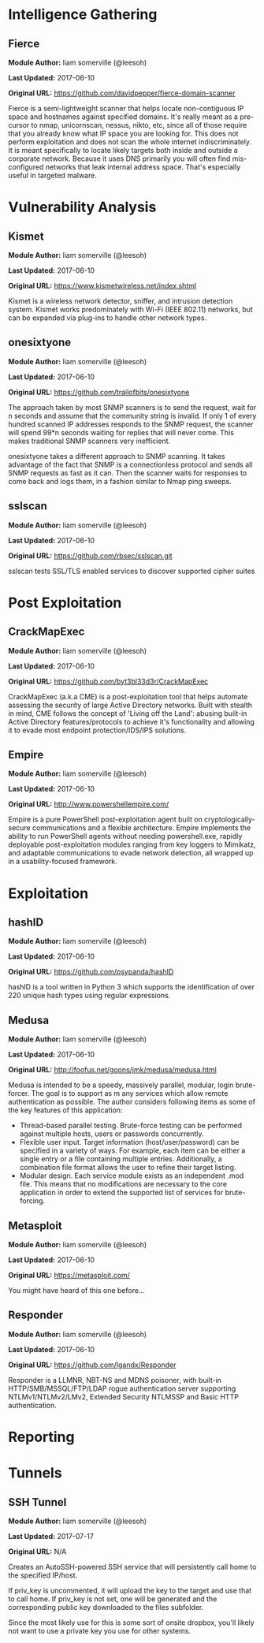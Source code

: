 # Intelligence Gathering
## Fierce
**Module Author:** liam somerville (@leesoh)

**Last Updated:** 2017-06-10

**Original URL:** https://github.com/davidpepper/fierce-domain-scanner

Fierce is a semi-lightweight scanner that helps locate non-contiguous IP space and hostnames against specified domains. It's really meant as a pre-cursor to nmap, unicornscan, nessus, nikto, etc, since all of those require that you already know what IP space you are looking for. This does not perform exploitation and does not scan the whole internet indiscriminately. It is meant specifically to locate likely targets both inside and outside a corporate network. Because it uses DNS primarily you will often find mis-configured networks that leak internal address space. That's especially useful in targeted malware.

# Vulnerability Analysis
## Kismet
**Module Author:** liam somerville (@leesoh)

**Last Updated:** 2017-06-10

**Original URL:** https://www.kismetwireless.net/index.shtml

Kismet is a wireless network detector, sniffer, and intrusion detection system. Kismet works predominately with Wi-Fi (IEEE 802.11) networks, but can be expanded via plug-ins to handle other network types.

## onesixtyone
**Module Author:** liam somerville (@leesoh)

**Last Updated:** 2017-06-10

**Original URL:** https://github.com/trailofbits/onesixtyone

The approach taken by most SNMP scanners is to send the request, wait for n seconds and assume that the community string is invalid. If only 1 of every hundred scanned IP addresses responds to the SNMP request, the scanner will spend 99*n seconds waiting for replies that will never come. This makes traditional SNMP scanners very inefficient.

onesixtyone takes a different approach to SNMP scanning. It takes advantage of the fact that SNMP is a connectionless protocol and sends all SNMP requests as fast as it can. Then the scanner waits for responses to come back and logs them, in a fashion similar to Nmap ping sweeps.

## sslscan
**Module Author:** liam somerville (@leesoh)

**Last Updated:** 2017-06-10

**Original URL:** https://github.com/rbsec/sslscan.git

sslscan tests SSL/TLS enabled services to discover supported cipher suites

# Post Exploitation
## CrackMapExec
**Module Author:** liam somerville (@leesoh)

**Last Updated:** 2017-06-10

**Original URL:** https://github.com/byt3bl33d3r/CrackMapExec

CrackMapExec (a.k.a CME) is a post-exploitation tool that helps automate assessing the security of large Active Directory networks. Built with stealth in mind, CME follows the concept of 'Living off the Land': abusing built-in Active Directory features/protocols to achieve it's functionality and allowing it to evade most endpoint protection/IDS/IPS solutions.

## Empire
**Module Author:** liam somerville (@leesoh)

**Last Updated:** 2017-06-10

**Original URL:** http://www.powershellempire.com/

Empire is a pure PowerShell post-exploitation agent built on cryptologically-secure communications and a flexible architecture. Empire implements the ability to run PowerShell agents without needing powershell.exe, rapidly deployable post-exploitation modules ranging from key loggers to Mimikatz, and adaptable communications to evade network detection, all wrapped up in a usability-focused framework.

# Exploitation
## hashID
**Module Author:** liam somerville (@leesoh)

**Last Updated:** 2017-06-10

**Original URL:** https://github.com/psypanda/hashID

hashID is a tool written in Python 3 which supports the identification of over 220 unique hash types using regular expressions.

## Medusa
**Module Author:** liam somerville (@leesoh)

**Last Updated:** 2017-06-10

**Original URL:** http://foofus.net/goons/jmk/medusa/medusa.html

Medusa is intended to be a speedy, massively parallel, modular, login brute-forcer. The goal is to support as m any services which allow remote authentication as possible. The author considers following items as some of the key features of this application:

* Thread-based parallel testing. Brute-force testing can be performed against multiple hosts, users or passwords concurrently.
* Flexible user input. Target information (host/user/password) can be specified in a variety of ways. For example, each item can be either a single entry or a file containing multiple entries. Additionally, a combination file format allows the user to refine their target listing.
* Modular design. Each service module exists as an independent .mod file. This means that no modifications are necessary to the core application in order to extend the supported list of services for brute-forcing.

## Metasploit
**Module Author:** liam somerville (@leesoh)

**Last Updated:** 2017-06-10

**Original URL:** https://metasploit.com/

You might have heard of this one before...

## Responder
**Module Author:** liam somerville (@leesoh)

**Last Updated:** 2017-06-10

**Original URL:** https://github.com/lgandx/Responder

Responder is a LLMNR, NBT-NS and MDNS poisoner, with built-in HTTP/SMB/MSSQL/FTP/LDAP rogue authentication server supporting NTLMv1/NTLMv2/LMv2, Extended Security NTLMSSP and Basic HTTP authentication.

# Reporting
# Tunnels
## SSH Tunnel
**Module Author:** liam somerville (@leesoh)

**Last Updated:** 2017-07-17

**Original URL:** N/A

Creates an AutoSSH-powered SSH service that will persistently call home to the specified IP/host.

If priv_key is uncommented, it will upload the key to the target and use that to call home. If priv_key is not set, one will be generated and the corresponding public key downloaded to the files subfolder.

Since the most likely use for this is some sort of onsite dropbox, you'll likely not want to use a private key you use for other systems.


